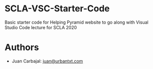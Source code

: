 # SCLA-VSC-Starter-Code
Basic starter code for Helping Pyramid website to go along with Visual Studio Code lecture for SCLA 2020
# Authors
- Juan Carbajal: juan@urbantxt.com
